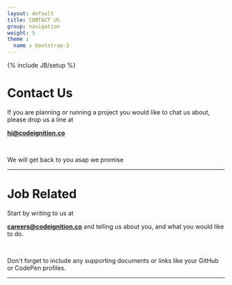 ```yaml
---
layout: default
title: CONTACT US
group: navigation
weight: 5
theme :
  name : bootstrap-3
---
```

{% include JB/setup %}

<h1>Contact Us</h1>
<div class="content-block">
  <div class="text">
    <p>If you are planning or running a project you would like to chat us about, please drop us a line at</p>
    <p><b><a href="mailto:hi@codeignition.co">hi@codeignition.co</a></b></p>
    <br/>
    <p>We will get back to you asap we promise</p>
  </div>
</div>
<hr/>
<h1 class="purple">Job Related</h1>
<div class="content-block">
  <p class="text">
    <p>Start by writing to us at <p><b><a href="mailto:careers@codeignition.co">careers@codeignition.co</a></b>
    and telling us about you, and what you would like to do.</p>
    <br/>
    <p>Don't forget to include any supporting documents or links like your GitHub or CodePen profiles.</p>
    <hr/>
  </p>
</div>

